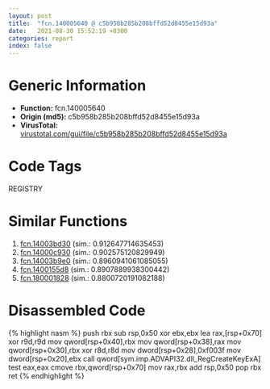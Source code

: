 ```yaml
---
layout: post
title:  "fcn.140005640 @ c5b958b285b208bffd52d8455e15d93a"
date:   2021-08-30 15:52:19 +0300
categories: report
index: false
---
```


# Generic Information
- **Function:** fcn.140005640
- **Origin (md5):** c5b958b285b208bffd52d8455e15d93a
- **VirusTotal:** [virustotal.com/gui/file/c5b958b285b208bffd52d8455e15d93a][virustotal_ref]

# Code Tags
<span class="tag" id="REGISTRY">REGISTRY</span>


# Similar Functions

1. [fcn.14003bd30][similar_1_ref] (sim.: 0.912647714635453)
2. [fcn.14000c930][similar_2_ref] (sim.: 0.902575120829949)
3. [fcn.14003b9e0][similar_3_ref] (sim.: 0.8960941061085055)
4. [fcn.1400155d8][similar_4_ref] (sim.: 0.8907889938300442)
5. [fcn.180001828][similar_5_ref] (sim.: 0.8800720191082188)


# Disassembled Code

{% highlight nasm %}
push rbx
sub rsp,0x50
xor ebx,ebx
lea rax,[rsp+0x70]
xor r9d,r9d
mov qword[rsp+0x40],rbx
mov qword[rsp+0x38],rax
mov qword[rsp+0x30],rbx
xor r8d,r8d
mov dword[rsp+0x28],0xf003f
mov dword[rsp+0x20],ebx
call qword[sym.imp.ADVAPI32.dll_RegCreateKeyExA]
test eax,eax
cmove rbx,qword[rsp+0x70]
mov rax,rbx
add rsp,0x50
pop rbx
ret
{% endhighlight %}


[similar_1_ref]: /report/fcn.14003bd30@3bee9e0608c478ffce0d10559aae732b
[similar_2_ref]: /report/fcn.14000c930@c4af5ec7826361dc5a22db79be296638
[similar_3_ref]: /report/fcn.14003b9e0@3bee9e0608c478ffce0d10559aae732b
[similar_4_ref]: /report/fcn.1400155d8@c5b958b285b208bffd52d8455e15d93a
[similar_5_ref]: /report/fcn.180001828@7dc44f7522d53d03c7b1f4335f6d2a15
[virustotal_ref]: https://www.virustotal.com/gui/file/c5b958b285b208bffd52d8455e15d93a